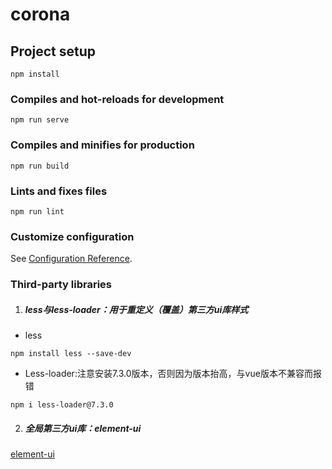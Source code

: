 # corona

## Project setup
```
npm install
```

### Compiles and hot-reloads for development
```
npm run serve
```

### Compiles and minifies for production
```
npm run build
```

### Lints and fixes files
```
npm run lint
```

### Customize configuration
See [Configuration Reference](https://cli.vuejs.org/config/).

### Third-party libraries

1. ##### less与less-loader：用于重定义（覆盖）第三方ui库样式

- less

```
npm install less --save-dev
```

- Less-loader:注意安装7.3.0版本，否则因为版本抬高，与vue版本不兼容而报错

```
npm i less-loader@7.3.0
```

2. ##### 全局第三方ui库：element-ui

[element-ui](https://element.eleme.io/#/zh-CN/component/)

